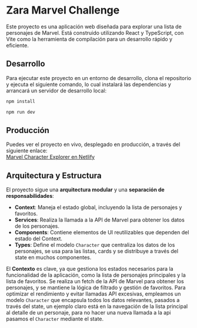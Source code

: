 # Zara Marvel Challenge

Este proyecto es una aplicación web diseñada para explorar una lista de personajes de Marvel. Está construido utilizando React y TypeScript, con Vite como la herramienta de compilación para un desarrollo rápido y eficiente.

## Desarrollo

Para ejecutar este proyecto en un entorno de desarrollo, clona el repositorio y ejecuta el siguiente comando, lo cual instalará las dependencias y arrancará un servidor de desarrollo local:

```bash
npm install
```
```bash
npm run dev
```
## Producción

Puedes ver el proyecto en vivo, desplegado en producción, a través del siguiente enlace:  
[Marvel Character Explorer en Netlify](https://soft-cuchufli-fe54ae.netlify.app/)

## Arquitectura y Estructura

El proyecto sigue una **arquitectura modular** y una **separación de responsabilidades**:

- **Context**: Maneja el estado global, incluyendo la lista de personajes y favoritos.
- **Services**: Realiza la llamada a la API de Marvel para obtener los datos de los personajes.
- **Components**: Contiene elementos de UI reutilizables que dependen del estado del Context.
- **Types**: Define el modelo `Character` que centraliza los datos de los personajes, se usa para las listas, cards y se distribuye a través del state en muchos componentes.

El **Contexto** es clave, ya que gestiona los estados necesarios para la funcionalidad de la aplicación, como la lista de personajes principales y la lista de favoritos. Se realiza un fetch de la API de Marvel para obtener los personajes, y se mantiene la lógica de filtrado y gestión de favoritos. Para optimizar el rendimiento y evitar llamadas API excesivas, empleamos un modelo `Character` que encapsula todos los datos relevantes, pasados a través del state, un ejemplo claro está en la navegación de la lista principal al detalle de un personaje, para no hacer una nueva llamada a la api pasamos el `Character` mediante el state.


